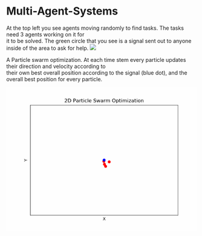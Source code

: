 # Multi-Agent-Systems

At the top left you see agents moving randomly to find tasks. The tasks need 3 agents working on it for  
it to be solved. The green circle that you see is a signal sent out to anyone inside of the area to ask for help.
![](agent_c.gif)

  
  
A Particle swarm optimization. At each time stem every particle updates their direction and velocity according to  
their own best overall position according to the signal (blue dot), and the overall best position for every particle.

![](2d_opt.gif)

